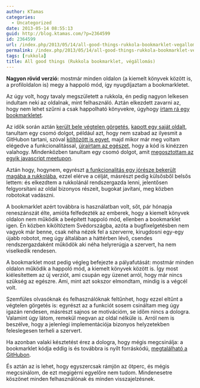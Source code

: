 ```yaml
---
author: KTamas
categories:
  - Uncategorized
date: 2013-05-14 08:55:13
guid: http://blog.ktamas.com/?p=2364599
id: 2364599
url: /index.php/2013/05/14/all-good-things-rukkola-bookmarklet-vegallomas/
permalink: /index.php/2013/05/14/all-good-things-rukkola-bookmarklet-vegallomas/
tags: [rukkola]
title: All good things (Rukkola bookmarklet, végállomás)
---
```


**Nagyon rövid verzió:** mostmár minden oldalon (a kiemelt könyvek között is, a profiloldalon is) megy a happoló mód, így nyugdíjaztam a bookmarkletet.

Az úgy volt, hogy tavaly megszületett a rukkola, én pedig nagyon lelkesen indultam neki az oldalnak, mint felhasználó. Aztán elkezdett zavarni az, hogy nem lehet szűrni a csak happolható könyvekre, úgyhogy [írtam rá egy bookmarkletet](http://blog.ktamas.com/index.php/2012/08/11/hacking-rukkola-avagy-alternativ-kollekciobongeszes/).

Az idők során aztán [került bele végtelen görgetés](http://blog.ktamas.com/index.php/2012/08/15/rukkola-bookmarklet-update-1-gorgetes-a-vegtelenbe/), [kapott egy saját oldalt](http://blog.ktamas.com/index.php/rukkola-bookmarklet/), tanultam egy csomó dolgot, például azt, hogy nem szabad az ilyesmit a GitHubon tartani, szóval [költözött is egyet](http://blog.ktamas.com/index.php/2012/08/16/rukkola-bookmarklet-update-2-growing-pains/), majd mikor már meg voltam elégedve a funkcionalitással, [újraírtam az egészet](http://blog.ktamas.com/index.php/2012/09/15/rukkola-bookmarklet-update-3-%E3%83%AA%E3%83%A9%E3%82%A4%E3%83%88/), hogy a kód is kinézzen valahogy. Mindenközben tanultam egy csomó dolgot, amit [megosztottam az egyik javascript meetupon](http://blog.ktamas.com/index.php/2012/10/16/my-adventures-in-the-world-of-bookmarklets-meg-mindig-benne-vagyok-az-internetben-rovat/).

Aztán hogy, hogynem, egyrészt [a funkcionalitás egy jórésze bekerült magába a rukkolába](http://blog.ktamas.com/index.php/2012/10/18/rukkola-bookmarklet-update-4-this-is-not-a-goodbye/), ezzel elérve a célját, másrészt pedig külsősből belsős lettem: és elkezdtem a rukkolánál rendszergazda lenni, jelentősen felgyorsítani az oldal bizonyos részeit, bugokat javítani, meg közben robotokat vadászni. 

A bookmarklet azért továbbra is használatban volt, sőt, pár hónapja reneszánszát élte, amióta felfedezték az emberek, hogy a kiemelt könyvek oldalon nem működik a beépített happoló mód, ellenben a bookmarklet igen. Én közben kiköltöztem Svédországba, azóta a bugfixelgetésben nem vagyok már benne, csak néha nézek fel a szerverre, kirugdosni egy-egy újabb robotot, meg úgy általában a háttérben lévő, csendes rendszergazdaként működök aki néha helyrerúgja a szervert, ha nem viselkedik rendesen.

A bookmarklet most pedig végleg befejezte a pályafutását: mostmár minden oldalon működik a happoló mód, a kiemelt könyvek között is. Így most kiélesítettem az új verziót, ami csupán egy üzenet arról, hogy már nincs szükség az egészre. Ami, mint azt sokszor elmondtam, mindig is a végcél volt.

Szemfüles olvasóknak és felhasználóknak feltűnhet, hogy ezzel eltűnt a végtelen görgetés is: egyrészt az a funkciót sosem csináltam meg úgy igazán rendesen, másrészt sajnos se motivációm, se időm nincs a dologra. Valamint úgy látom, remekül megvan az oldal nélküle is. Arról nem is beszélve, hogy a jelenlegi implementációja bizonyos helyzetekben feleslegesen terheli a szervert. 

Ha azonban valaki késztetést érez a dologra, hogy mégis megcsinálja: a bookmarklet kódja eddig is és továbbra is nyílt forráskódú, [megtalálható a GitHubon](https://github.com/KTamas/rukkola_hacks).

És aztán az is lehet, hogy egyszercsak rámjön az ötperc, és mégis megcsinálom, de ezt megigérni egyelőre nem tudom. Mindenesetre köszönet minden felhasználónak és minden visszajelzésnek.
